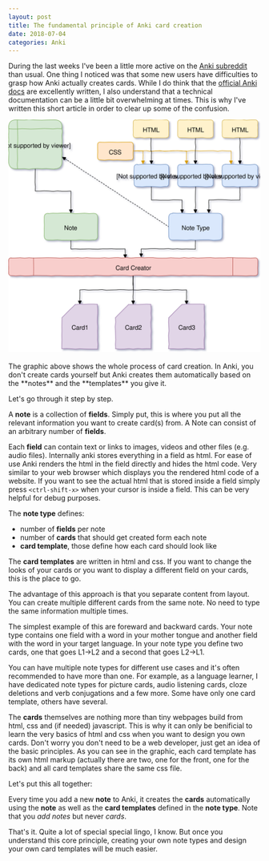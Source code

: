 ```yaml
---
layout: post
title: The fundamental principle of Anki card creation
date: 2018-07-04
categories: Anki
---
```


During the last weeks I've been a little more active on the [Anki subreddit](https://www.reddit.com/r/anki) than usual.
One thing I noticed was that some new users have difficulties to grasp how Anki actually creates cards.
While I do think that the [official Anki docs](https://apps.ankiweb.net/docs/manual.html) are excellently written, I also understand that a technical documentation can be a little bit overwhelming at times.
This is why I've written this short article in order to clear up some of the confusion.


<!-- ![Anki card creation flowchart]({{"/assets/img/anki-flowchart-3.svg"}}) -->
<center>
<!-- <img src="/assets/img/anki-flowchart-3.svg" onerror="this.src='/assets/img/anki-flowchart-1.png'"> -->
<img src="/assets/img/anki-flowchart-4.svg" onerror="this.src='/assets/img/anki-flowchart-4.png'">
</center>
<br/>
The graphic above shows the whole process of card creation.
In Anki, you don't create cards yourself but Anki creates them automatically based on the **notes** and the **templates** you give it.

Let's go through it step by step.

A **note** is a collection of **fields**.
Simply put, this is where you put all the relevant information you want to create card(s) from.
A Note can consist of an arbitrary number of **fields**.

Each **field** can contain text or links to images, videos and other files (e.g. audio files).
Internally anki stores everything in a field as html.
For ease of use Anki renders the html in the field directly and hides the html code.
Very similar to your web browser which displays you the rendered html code of a website.
If you want to see the actual html that is stored inside a field simply press `<ctrl-shift-x>` when your cursor is inside a field. This can be very helpful for debug purposes.

The **note type** defines:
* number of **fields** per note
* number of **cards** that should get created form each note
* **card template**, those define how each card should look like 

The **card templates** are written in html and css.
If you want to change the looks of your cards or you want to display a different field on your cards, this is the place to go.

The advantage of this approach is that you separate content from layout.
You can create multiple different cards from the same note.
No need to type the same information multiple times.

The simplest example of this are foreward and backward cards.
Your note type contains one field with a word in your mother tongue and another field with the word in your target language.
In your note type you define two cards, one that goes L1->L2 and a second that goes L2->L1.

You can have multiple note types for different use cases and it's often recommended to have more than one.
For example, as a language learner, I have dedicated note types for picture cards, audio listening cards, cloze deletions and verb conjugations and a few more. Some have only one card template, others have several.

The **cards** themselves are nothing more than tiny webpages build from html, css and (if needed) javascript.
This is why it can only be benificial to learn the very basics of html and css when you want to design you own cards.
Don't worry you don't need to be a web developer, just get an idea of the basic principles.
As you can see in the graphic, each card template has its own html markup (actually there are two, one for the front, one for the back) and all card templates share the same css file.

Let's put this all together:

Every time you add a new **note** to Anki, it creates the **cards** automatically using the **note** as well as the **card templates** defined in the **note type**.
Note that you *add notes* but never *cards*.

That's it.
Quite a lot of special special lingo, I know.
But once you understand this core principle, creating your own note types and design your own card templates will be much easier.
